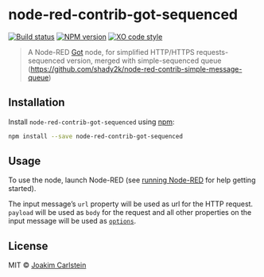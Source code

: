 # node-red-contrib-got-sequenced

[![Build status][travis-image]][travis-url] [![NPM version][npm-image]][npm-url] [![XO code style][codestyle-image]][codestyle-url]

> A Node-RED [Got](https://github.com/sindresorhus/got) node, for simplified HTTP/HTTPS requests- sequenced version, merged with simple-sequenced queue (https://github.com/shady2k/node-red-contrib-simple-message-queue)

## Installation

Install `node-red-contrib-got-sequenced` using [npm](https://www.npmjs.com/):

```bash
npm install --save node-red-contrib-got-sequenced
```

## Usage

To use the node, launch Node-RED (see [running Node-RED](http://nodered.org/docs/getting-started/running.html) for help getting started).

The input message&rsquo;s <code>url</code> property will be used as url for the HTTP request.
<code>payload</code> will be used as <code>body</code> for the request and all other properties on
the input message will be used as <a href="https://github.com/sindresorhus/got#options"><code>options</code></a>.

## License

MIT © [Joakim Carlstein](http://joakim.beng.se)

[npm-url]: https://npmjs.org/package/node-red-contrib-got
[npm-image]: https://badge.fury.io/js/node-red-contrib-got.svg
[travis-url]: https://travis-ci.org/joakimbeng/node-red-contrib-got
[travis-image]: https://travis-ci.org/joakimbeng/node-red-contrib-got.svg?branch=master
[codestyle-url]: https://github.com/sindresorhus/xo
[codestyle-image]: https://img.shields.io/badge/code%20style-XO-5ed9c7.svg?style=flat
